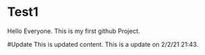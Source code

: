 # Test1
Hello Everyone.
This is my first github Project.

#Update
This is updated content.
This is a update on 2/2/21 21:43.
